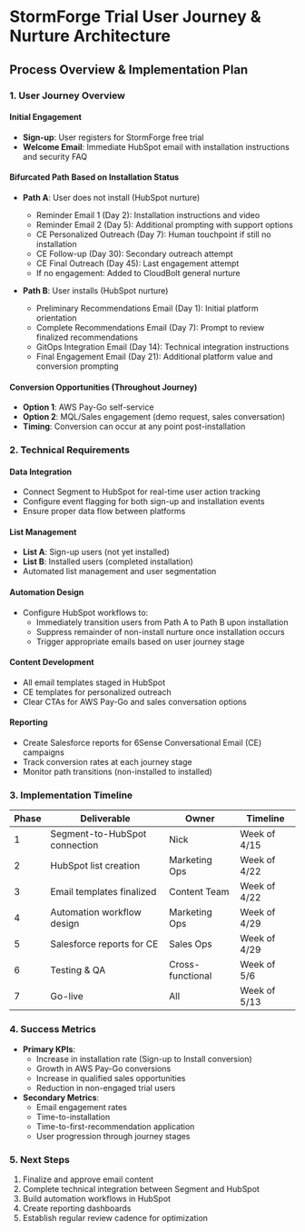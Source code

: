 # StormForge Trial User Journey & Nurture Architecture

## Process Overview & Implementation Plan

### 1. User Journey Overview

#### Initial Engagement
- **Sign-up**: User registers for StormForge free trial
- **Welcome Email**: Immediate HubSpot email with installation instructions and security FAQ

#### Bifurcated Path Based on Installation Status
- **Path A**: User does not install (HubSpot nurture)    
    - Reminder Email 1 (Day 2): Installation instructions and video
    - Reminder Email 2 (Day 5): Additional prompting with support options
    - CE Personalized Outreach (Day 7): Human touchpoint if still no installation
    - CE Follow-up (Day 30): Secondary outreach attempt
    - CE Final Outreach (Day 45): Last engagement attempt
    - If no engagement: Added to CloudBolt general nurture

- **Path B**: User installs (HubSpot nurture)
    - Preliminary Recommendations Email (Day 1): Initial platform orientation
    - Complete Recommendations Email (Day 7): Prompt to review finalized recommendations
    - GitOps Integration Email (Day 14): Technical integration instructions
    - Final Engagement Email (Day 21): Additional platform value and conversion prompting

#### Conversion Opportunities (Throughout Journey)
- **Option 1**: AWS Pay-Go self-service
- **Option 2**: MQL/Sales engagement (demo request, sales conversation)
- **Timing**: Conversion can occur at any point post-installation

### 2. Technical Requirements

#### Data Integration
- Connect Segment to HubSpot for real-time user action tracking
- Configure event flagging for both sign-up and installation events
- Ensure proper data flow between platforms

#### List Management
- **List A**: Sign-up users (not yet installed)
- **List B**: Installed users (completed installation)
- Automated list management and user segmentation

#### Automation Design
- Configure HubSpot workflows to:
    - Immediately transition users from Path A to Path B upon installation
    - Suppress remainder of non-install nurture once installation occurs
    - Trigger appropriate emails based on user journey stage

#### Content Development
- All email templates staged in HubSpot
- CE templates for personalized outreach
- Clear CTAs for AWS Pay-Go and sales conversation options

#### Reporting
- Create Salesforce reports for 6Sense Conversational Email (CE) campaigns
- Track conversion rates at each journey stage
- Monitor path transitions (non-installed to installed)

### 3. Implementation Timeline

|Phase|Deliverable|Owner|Timeline|
|---|---|---|---|
|1|Segment-to-HubSpot connection|Nick|Week of 4/15|
|2|HubSpot list creation|Marketing Ops|Week of 4/22|
|3|Email templates finalized|Content Team|Week of 4/22|
|4|Automation workflow design|Marketing Ops|Week of 4/29|
|5|Salesforce reports for CE|Sales Ops|Week of 4/29|
|6|Testing & QA|Cross-functional|Week of 5/6|
|7|Go-live|All|Week of 5/13|

### 4. Success Metrics
- **Primary KPIs**:
    - Increase in installation rate (Sign-up to Install conversion)
    - Growth in AWS Pay-Go conversions
    - Increase in qualified sales opportunities
    - Reduction in non-engaged trial users
- **Secondary Metrics**:
    - Email engagement rates
    - Time-to-installation
    - Time-to-first-recommendation application
    - User progression through journey stages

### 5. Next Steps
1. Finalize and approve email content
2. Complete technical integration between Segment and HubSpot
3. Build automation workflows in HubSpot
4. Create reporting dashboards
5. Establish regular review cadence for optimization